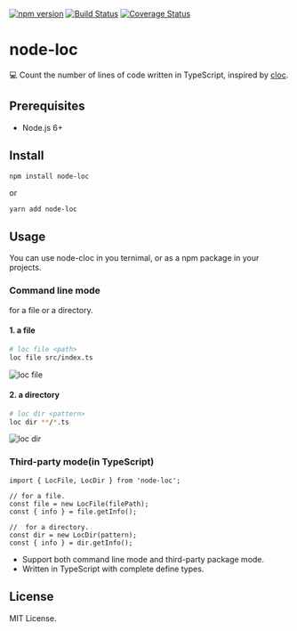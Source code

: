 [![npm version](https://badge.fury.io/js/node-loc.svg)](https://www.npmjs.com/package/node-loc)
[![Build Status](https://travis-ci.org/ephoton/node-loc.svg?branch=master)](https://travis-ci.org/ephoton/node-loc)
[![Coverage Status](https://coveralls.io/repos/github/ephoton/node-loc/badge.svg?branch=master)](https://coveralls.io/github/ephoton/node-loc?branch=master)

# node-loc
💻 Count the number of lines of code written in TypeScript, inspired by [cloc](https://github.com/AlDanial/cloc).

## Prerequisites
- Node.js 6+

## Install
```bash
npm install node-loc
```
or 
```
yarn add node-loc
```

## Usage
You can use node-cloc in you ternimal, or as a npm package in your projects.

### Command line mode

for a file or a directory.

#### 1. a file
```bash
# loc file <path>
loc file src/index.ts
```
![loc file <path>](https://user-images.githubusercontent.com/3739221/31838697-9fdec114-b5a3-11e7-890e-795444bc9400.png)

#### 2. a directory
```bash
# loc dir <pattern>
loc dir **/*.ts
```
![loc dir <pattern>](https://user-images.githubusercontent.com/3739221/31838695-9f94a340-b5a3-11e7-914a-91629d2cfa9f.png)

### Third-party mode(in TypeScript)
```
import { LocFile, LocDir } from 'node-loc';

// for a file.
const file = new LocFile(filePath);
const { info } = file.getInfo();

//  for a directory.
const dir = new LocDir(pattern);
const { info } = dir.getInfo();
```

- Support both command line mode and third-party package mode.
- Written in TypeScript with complete define types.

## License
MIT License.

